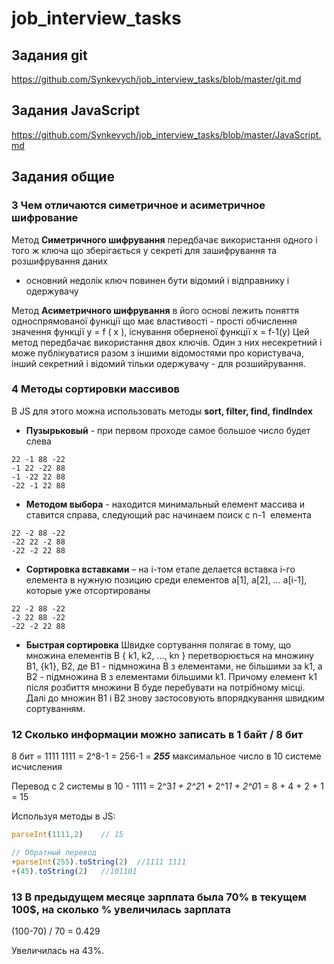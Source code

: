 # job_interview_tasks

## Задания git
https://github.com/Synkevych/job_interview_tasks/blob/master/git.md

## Задания JavaScript
https://github.com/Synkevych/job_interview_tasks/blob/master/JavaScript.md

## Задания общие
### 3 Чем отличаются симетричное и асиметричное шифрование
Метод **Симетричного шифрування**
передбачає використання одного і того ж ключа що зберігається у секреті для зашифрування та розшифрування даних 
- основний недолік ключ повинен бути відомий і відправнику і одержувачу 

Метод **Асиметричного шифрування**  в його основі лежить поняття односпрямованої функції що має властивості - прості обчислення значення функції y = f ( x ),  існування оберненої функції  x = f-1(y) 
Цей метод передбачає використання двох ключів. Один з них несекретний і може публікуватися разом з іншими відомостями про користувача, інший секретний і відомий тільки одержувачу - для розшийрування. 

### 4 Методы сортировки массивов
В JS для этого можна использовать методы **sort, filter, find, findIndex**

- **Пузырьковый** - при первом проходе самое большое число будет слева
```
22 -1 88 -22
-1 22 -22 88
-1 -22 22 88
-22 -1 22 88
```
- **Методом выбора** - находится минимальный елемент массива и ставится справа, следующий рас начинаем поиск с n-1  елемента 
```
22 -2 88 -22
-22 22 -2 88
-22 -2 22 88
```
- **Сортировка вставками** – на i-том етапе делается вставка i-го елемента в нужную позицию среди елементов а[1], a[2], ... a[i-1], которые уже отсортированы
```
22 -2 88 -22 
-2 22 88 -22
-22 -2 22 88
```
- **Быстрая сортировка**
Швидке сортування полягає в тому, що множина елементів В { k1, k2, …, kn } перетворюється на множину B1, {k1}, B2, де В1 - підмножина В з елементами, не більшими за k1, а В2 - підмножина В з елементами більшими k1. Причому елемент k1 після розбиття множини В буде перебувати на потрібному місці. Далі до множин B1 і B2 знову застосовують впорядкування швидким сортуванням.

### 12 Сколько информации можно записать в 1 байт / 8 бит 

8 бит =  1111 1111 = 2^8-1 = 256-1 = ***255*** максимальное число в 10 системе исчисления

Перевод с 2 системы в 10 -  1111 = 2^3*1 + 2^2*1 + 2^1*1 + 2^0*1 = 8 + 4 + 2 + 1 = 15 

Используя методы в JS:
```javascript 
parseInt(1111,2) 	// 15

// Обратный перевод 
+parseInt(255).toString(2)	//1111 1111 
+(45).toString(2)	//101101
```

### 13 В предыдущем месяце зарплата была 70% в текущем 100$, на сколько % увеличилась зарплата
 (100-70) / 70 = 0.429
 
 Увеличилась на 43%.
